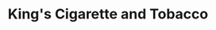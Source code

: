 ---
title: "King's Cigarette and Tobacco"
url: /new-church/kings-cigarette-and-tobacco/
shop: tobacco
---